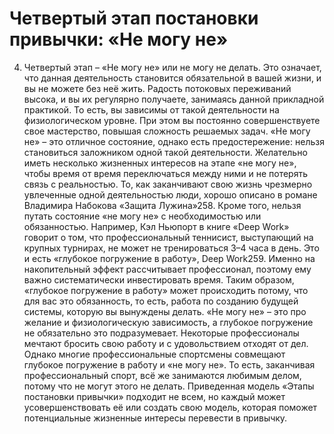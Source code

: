 # Четвертый этап постановки привычки: «Не могу не»

4. Четвертый этап – «Не могу не» или не могу не делать. Это означает, что данная деятельность становится обязательной в вашей жизни, и вы не можете без неё жить. Радость потоковых переживаний высока, и вы их регулярно получаете, занимаясь данной прикладной практикой. То есть, вы зависимы от такой деятельности на физиологическом уровне. При этом вы постоянно совершенствуете свое мастерство, повышая сложность решаемых задач.
«Не могу не» – это отличное состояние, однако есть предостережение: нельзя становиться заложником одной такой деятельности. Желательно иметь несколько жизненных интересов на этапе «не могу не», чтобы время от время переключаться между ними и не потерять связь с реальностью. То, как заканчивают свою жизнь чрезмерно увлеченные одной деятельностью люди, хорошо описано в романе Владимира Набокова «Защита Лужина»258.
Кроме того, нельзя путать состояние «не могу не» с необходимостью или обязанностью. Например, Кэл Ньюпорт в книге «Deep Work» говорит о том, что профессиональный теннисист, выступающий на крупных турнирах, не может не тренироваться 3–4 часа в день. Это и есть «глубокое погружение в работу», Deep Work259. Именно на накопительный эффект рассчитывает профессионал, поэтому ему важно систематически инвестировать время.
Таким образом, «глубокое погружение в работу» может происходить потому, что для вас это обязанность, то есть, работа по созданию будущей системы, которую вы вынуждены делать. «Не могу не» – это про желание и физиологическую зависимость, а глубокое погружение не обязательно это подразумевает. Некоторые профессионалы мечтают бросить свою работу и с удовольствием отходят от дел. Однако многие профессиональные спортсмены совмещают глубокое погружение в работу и «не могу не». То есть, заканчивая профессиональный спорт, всё же занимаются любимым делом, потому что не могут этого не делать.
Приведенная модель «Этапы постановки привычки» подходит не всем, но каждый может усовершенствовать её или создать свою модель, которая поможет потенциальные жизненные интересы перевести в привычку.
